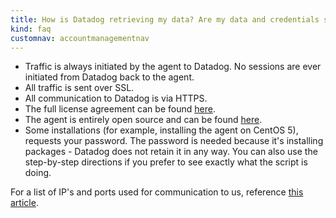 ```yaml
---
title: How is Datadog retrieving my data? Are my data and credentials safe?
kind: faq
customnav: accountmanagementnav
---
```


* Traffic is always initiated by the agent to Datadog. No sessions are ever initiated from Datadog back to the agent.
* All traffic is sent over SSL.
* All communication to Datadog is via HTTPS.
* The full license agreement can be found [here](https://app.datadoghq.com/policy/license).
* The agent is entirely open source and can be found [here](https://github.com/DataDog/dd-agent/).
* Some installations (for example, installing the agent on CentOS 5), requests your password. The password is needed because it's installing packages - Datadog does not retain it in any way. You can also use the step-by-step directions if you prefer to see exactly what the script is doing.

For a list of IP's and ports used for communication to us, reference [this article](/account_management/faq/what-are-the-required-ip-s-and-ports-i-need-open-to-connect-to-the-datadog-service).